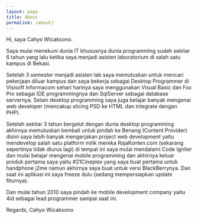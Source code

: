 ```yaml
---
layout: page
title: About
permalink: /about/
---
```


Hi, saya Cahyo Wicaksono.

Saya mulai menekuni dunia IT khususnya dunia programming sudah sekitar 6 tahun yang lalu ketika saya menjadi asisten laboratorium di salah satu kampus di Bekasi.

Setelah 3 semester menjadi asisten lab saya memutuskan untuk mencari pekerjaan diluar kampus dan saya bekerja sebagai Desktop Programmer di Visisoft Informacom sehari harinya saya menggunakan Visual Basic dan Fox Pro sebagai IDE programmingnya dan SqlServer sebagai database servernya. Selain desktop programming saya juga belajar banyak mengenai web developer (mencakup slicing PSD ke HTML dan integrate dengan PHP).

Setelah sekitar 3 tahun bergelut dengan dunia desktop programming akhirnya memutuskan kembali untuk pindah ke Benang (Content Provider) disini saya lebih banyak mengerjakan project web development yaitu mendevelop salah satu platform milik mereka RajaKonten.com (sekarang sepertinya tidak diurus lagi) di tempat ini saya mulai mendalami Code Igniter dan mulai belajar mengenai mobile programming dan akhirnya keluar produk pertama saya yaitu #21Cineplex yang saya buat pertama untuk handphone j2me namun akhirnya saya buat untuk versi BlackBerrynya. Dan saat ini aplikasi ini saya freeze dulu (sedang mempersiapkan update fiturnya).

Dan mulai tahun 2010 saya pindah ke mobile development company yaitu 4id sebagai lead programmer sampai saat ini.

Regards,
Cahyo Wicaksono
